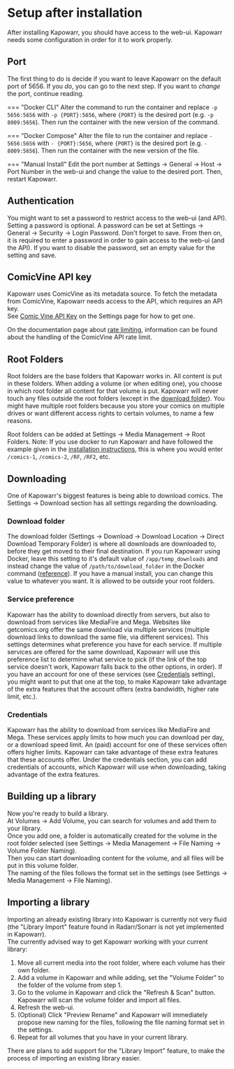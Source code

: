 # Setup after installation

After installing Kapowarr, you should have access to the web-ui. Kapowarr needs some configuration in order for it to work properly.

## Port

The first thing to do is decide if you want to leave Kapowarr on the default port of 5656. If you _do_, you can go to the next step. If you want to _change_ the port, continue reading.

=== "Docker CLI"
    Alter the command to run the container and replace `-p 5656:5656` with `-p {PORT}:5656`, where `{PORT}` is the desired port (e.g. `-p 8009:5656`). Then run the container with the new version of the command.

=== "Docker Compose"
    Alter the file to run the container and replace `- 5656:5656` with `- {PORT}:5656`, where `{PORT}` is the desired port (e.g. `- 8009:5656`). Then run the container with the new version of the file.

=== "Manual Install"
    Edit the port number at Settings -> General -> Host -> Port Number in the web-ui and change the value to the desired port. Then, restart Kapowarr.

## Authentication

You might want to set a password to restrict access to the web-ui (and API). Setting a password is optional. A password can be set at Settings -> General -> Security -> Login Password. Don't forget to save. From then on, it is required to enter a password in order to gain access to the web-ui (and the API). If you want to disable the password, set an empty value for the setting and save.

## ComicVine API key

Kapowarr uses ComicVine as its metadata source. To fetch the metadata from ComicVine, Kapowarr needs access to the API, which requires an API key.  
See [Comic Vine API Key](../settings/#comic-vine-api-key) on the Settings page for how to get one.  

On the documentation page about [rate limiting](../rate_limiting), information can be found about the handling of the ComicVine API rate limit.

## Root Folders

Root folders are the base folders that Kapowarr works in. All content is put in these folders. When adding a volume (or when editing one), you choose in which root folder all content for that volume is put. Kapowarr will never touch any files outside the root folders (except in the [download folder](#download-folder)). You might have multiple root folders because you store your comics on multiple drives or want different access rights to certain volumes, to name a few reasons.

Root folders can be added at Settings -> Media Management -> Root Folders. Note: If you use docker to run Kapowarr and have followed the example given in the [installation instructions](../installation/#docker), this is where you would enter `/comics-1`, `/comics-2`, `/RF`, `/RF2`, etc.

## Downloading

One of Kapowarr's biggest features is being able to download comics. The Settings -> Download section has all settings regarding the downloading.

### Download folder

The download folder (Settings -> Download -> Download Location -> Direct Download Temporary Folder) is where all downloads are downloaded to, before they get moved to their final destination. If you run Kapowarr using Docker, leave this setting to it's default value of `/app/temp_downloads` and instead change the value of `/path/to/download_folder` in the Docker command ([reference](../installation/#docker)). If you have a manual install, you can change this value to whatever you want. It is allowed to be outside your root folders.

### Service preference

Kapowarr has the ability to download directly from servers, but also to download from services like MediaFire and Mega. Websites like getcomics.org offer the same download via multiple services (multiple download links to download the same file, via different services). This settings determines what preference you have for each service. If multiple services are offered for the same download, Kapowarr will use this preference list to determine what service to pick (if the link of the top service doesn't work, Kapowarr falls back to the other options, in order). If you have an account for one of these services (see [Credentials](#credentials) setting), you might want to put that one at the top, to make Kapowarr take advantage of the extra features that the account offers (extra bandwidth, higher rate limit, etc.).

### Credentials

Kapowarr has the ability to download from services like MediaFire and Mega. These services apply limits to how much you can download per day, or a download speed limit. An (paid) account for one of these services often offers higher limits. Kapowarr can take advantage of these extra features that these accounts offer. Under the credentials section, you can add credentials of accounts, which Kapowarr will use when downloading, taking advantage of the extra features.

## Building up a library

Now you're ready to build a library.  
At Volumes -> Add Volume, you can search for volumes and add them to your library.  
Once you add one, a folder is automatically created for the volume in the root folder selected (see Settings -> Media Management -> File Naming -> Volume Folder Naming).  
Then you can start downloading content for the volume, and all files will be put in this volume folder.  
The naming of the files follows the format set in the settings (see Settings -> Media Management -> File Naming).

## Importing a library

Importing an already existing library into Kapowarr is currently not very fluid (the "Library Import" feature found in Radarr/Sonarr is not yet implemented in Kapowarr).  
The currently advised way to get Kapowarr working with your current library:

1. Move all current media into the root folder, where each volume has their own folder.
2. Add a volume in Kapowarr and while adding, set the "Volume Folder" to the folder of the volume from step 1.
3. Go to the volume in Kapowarr and click the "Refresh & Scan" button. Kapowarr will scan the volume folder and import all files.
4. Refresh the web-ui.
5. (Optional) Click "Preview Rename" and Kapowarr will immediately propose new naming for the files, following the file naming format set in the settings.
6. Repeat for all volumes that you have in your current library.

There are plans to add support for the "Library Import" feature, to make the process of importing an existing library easier.

